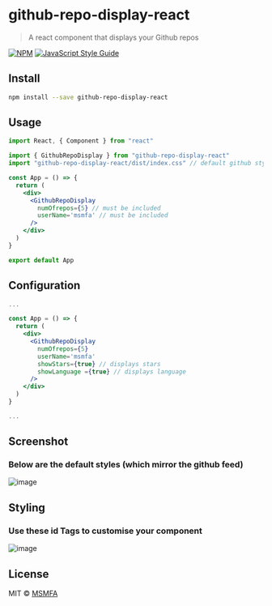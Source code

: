 # github-repo-display-react

> A react component that displays your Github repos

[![NPM](https://img.shields.io/npm/v/github-repo-display-react.svg)](https://www.npmjs.com/package/github-repo-display-react) [![JavaScript Style Guide](https://img.shields.io/badge/code_style-standard-brightgreen.svg)](https://standardjs.com)

## Install

```bash
npm install --save github-repo-display-react
```

## Usage

```jsx
import React, { Component } from "react"

import { GithubRepoDisplay } from "github-repo-display-react"
import "github-repo-display-react/dist/index.css" // default github styling

const App = () => {
  return (
    <div>
      <GithubRepoDisplay
        numOfrepos={5} // must be included
        userName='msmfa' // must be included
      />
    </div>
  )
}

export default App
```

## Configuration

```jsx
...

const App = () => {
  return (
    <div>
      <GithubRepoDisplay
        numOfrepos={5}
        userName='msmfa'
        showStars={true} // displays stars
        showLanguage ={true} // displays language
      />
    </div>
  )
}

...
```

## Screenshot

### Below are the default styles (which mirror the github feed)

![image](https://user-images.githubusercontent.com/59375712/81843745-f2fa6680-9545-11ea-9770-89548cb0cc6b.png)

## Styling

### Use these id Tags to customise your component

![image](https://user-images.githubusercontent.com/59375712/81844351-da3e8080-9546-11ea-8dd1-a22c57625257.png)

## License

MIT © [MSMFA](https://github.com/msmfa)
